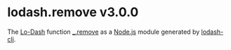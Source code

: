 # lodash.remove v3.0.0

The [Lo-Dash](https://lodash.com/) function [_.remove](http://lodash.com/docs#remove) as a [Node.js](http://nodejs.org/) module generated by [lodash-cli](https://www.npmjs.com/package/lodash-cli).
